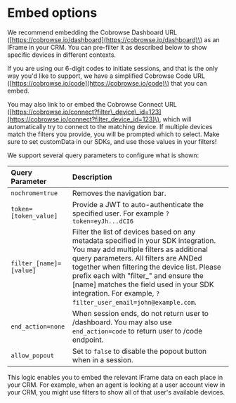 # Embed options

We recommend embedding the Cobrowse Dashboard URL \([https://cobrowse.io/dashboard](https://cobrowse.io/dashboard)\) as an IFrame in your CRM. You can pre-filter it as described below to show specific devices in different contexts.

If you are using our 6-digit codes to initiate sessions, and that is the only way you'd like to support, we have a simplified Cobrowse Code URL \([https://cobrowse.io/code](https://cobrowse.io/code)\) that you can embed.

You may also link to or embed the Cobrowse Connect URL \([https://cobrowse.io/connect?filter\_device\_id=123](https://cobrowse.io/connect?filter_device_id=123)\), which will automatically try to connect to the matching device. If multiple devices match the filters you provide, you will be prompted which to select. Make sure to set customData in our SDKs, and use those values in your filters!

We support several query parameters to configure what is shown:

| Query Parameter | Description |
| :--- | :--- |
| `nochrome=true` | Removes the navigation bar. |
| `token=[token_value]` | Provide a JWT to auto-authenticate the specified user. For example `?token=eyJh...dCI6` |
| `filter_[name]=[value]` | Filter the list of devices based on any metadata specified in your SDK integration. You may add multiple filters as additional query parameters. All filters are ANDed together when filtering the device list. Please prefix each with "filter\_" and ensure the \[name\] matches the field used in your SDK integration. For example, `?filter_user_email=john@example.com`. |
| `end_action=none` | When session ends, do not return user to /dashboard. You may also use `end_action=code` to return user to /code endpoint. |
| `allow_popout` | Set to `false` to disable the popout button when in a session. |

This logic enables you to embed the relevant IFrame data on each place in your CRM. For example, when an agent is looking at a user account view in your CRM, you might use filters to show all of that user's available devices.

